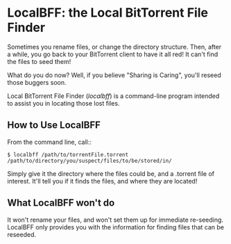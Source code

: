 LocalBFF: the Local BitTorrent File Finder
==========================================

Sometimes you rename files, or change the directory structure. Then, after a while, you go back to your BitTorrent client to have it all red! It can't find the files to seed them!

What do you do now? Well, if you believe "Sharing is Caring", you'll reseed those buggers soon.

Local BitTorrent File Finder (*localbff*) is a command-line program intended to assist you in locating those lost files.

How to Use LocalBFF
-------------------

From the command line, call::

    $ localbff /path/to/torrentFile.torrent /path/to/directory/you/suspect/files/to/be/stored/in/

Simply give it the directory where the files could be, and a .torrent file of interest. It'll tell you if it finds the files, and where they are located!

What LocalBFF won't do
----------------------

It won't rename your files, and won't set them up for immediate re-seeding. LocalBFF only provides you with the information for finding files that can be reseeded.
